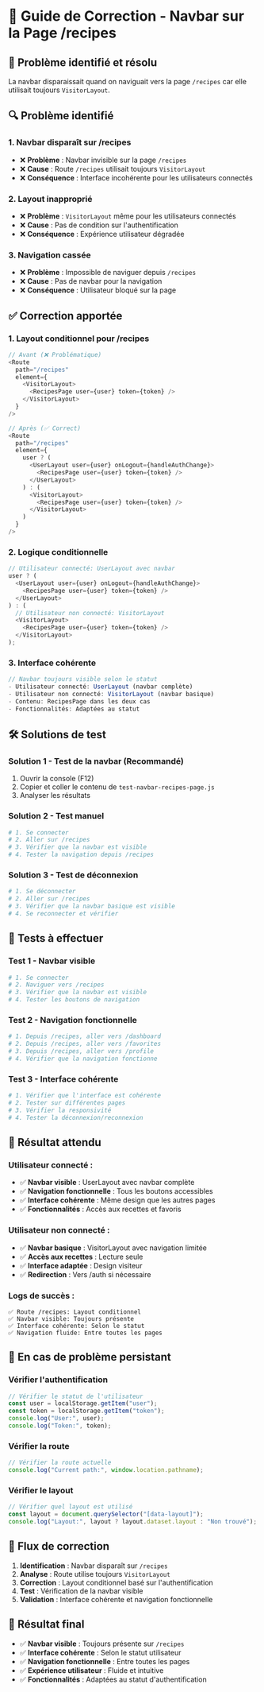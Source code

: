 # 🧭 Guide de Correction - Navbar sur la Page /recipes

## 🚨 **Problème identifié et résolu**

La navbar disparaissait quand on naviguait vers la page `/recipes` car elle utilisait toujours `VisitorLayout`.

## 🔍 **Problème identifié**

### **1. Navbar disparaît sur /recipes**

- ❌ **Problème** : Navbar invisible sur la page `/recipes`
- ❌ **Cause** : Route `/recipes` utilisait toujours `VisitorLayout`
- ❌ **Conséquence** : Interface incohérente pour les utilisateurs connectés

### **2. Layout inapproprié**

- ❌ **Problème** : `VisitorLayout` même pour les utilisateurs connectés
- ❌ **Cause** : Pas de condition sur l'authentification
- ❌ **Conséquence** : Expérience utilisateur dégradée

### **3. Navigation cassée**

- ❌ **Problème** : Impossible de naviguer depuis `/recipes`
- ❌ **Cause** : Pas de navbar pour la navigation
- ❌ **Conséquence** : Utilisateur bloqué sur la page

## ✅ **Correction apportée**

### **1. Layout conditionnel pour /recipes**

```javascript
// Avant (❌ Problématique)
<Route
  path="/recipes"
  element={
    <VisitorLayout>
      <RecipesPage user={user} token={token} />
    </VisitorLayout>
  }
/>

// Après (✅ Correct)
<Route
  path="/recipes"
  element={
    user ? (
      <UserLayout user={user} onLogout={handleAuthChange}>
        <RecipesPage user={user} token={token} />
      </UserLayout>
    ) : (
      <VisitorLayout>
        <RecipesPage user={user} token={token} />
      </VisitorLayout>
    )
  }
/>
```

### **2. Logique conditionnelle**

```javascript
// Utilisateur connecté: UserLayout avec navbar
user ? (
  <UserLayout user={user} onLogout={handleAuthChange}>
    <RecipesPage user={user} token={token} />
  </UserLayout>
) : (
  // Utilisateur non connecté: VisitorLayout
  <VisitorLayout>
    <RecipesPage user={user} token={token} />
  </VisitorLayout>
);
```

### **3. Interface cohérente**

```javascript
// Navbar toujours visible selon le statut
- Utilisateur connecté: UserLayout (navbar complète)
- Utilisateur non connecté: VisitorLayout (navbar basique)
- Contenu: RecipesPage dans les deux cas
- Fonctionnalités: Adaptées au statut
```

## 🛠️ **Solutions de test**

### **Solution 1 - Test de la navbar (Recommandé)**

1. Ouvrir la console (F12)
2. Copier et coller le contenu de `test-navbar-recipes-page.js`
3. Analyser les résultats

### **Solution 2 - Test manuel**

```bash
# 1. Se connecter
# 2. Aller sur /recipes
# 3. Vérifier que la navbar est visible
# 4. Tester la navigation depuis /recipes
```

### **Solution 3 - Test de déconnexion**

```bash
# 1. Se déconnecter
# 2. Aller sur /recipes
# 3. Vérifier que la navbar basique est visible
# 4. Se reconnecter et vérifier
```

## 🧪 **Tests à effectuer**

### **Test 1 - Navbar visible**

```bash
# 1. Se connecter
# 2. Naviguer vers /recipes
# 3. Vérifier que la navbar est visible
# 4. Tester les boutons de navigation
```

### **Test 2 - Navigation fonctionnelle**

```bash
# 1. Depuis /recipes, aller vers /dashboard
# 2. Depuis /recipes, aller vers /favorites
# 3. Depuis /recipes, aller vers /profile
# 4. Vérifier que la navigation fonctionne
```

### **Test 3 - Interface cohérente**

```bash
# 1. Vérifier que l'interface est cohérente
# 2. Tester sur différentes pages
# 3. Vérifier la responsivité
# 4. Tester la déconnexion/reconnexion
```

## 🎯 **Résultat attendu**

### **Utilisateur connecté :**

- ✅ **Navbar visible** : UserLayout avec navbar complète
- ✅ **Navigation fonctionnelle** : Tous les boutons accessibles
- ✅ **Interface cohérente** : Même design que les autres pages
- ✅ **Fonctionnalités** : Accès aux recettes et favoris

### **Utilisateur non connecté :**

- ✅ **Navbar basique** : VisitorLayout avec navigation limitée
- ✅ **Accès aux recettes** : Lecture seule
- ✅ **Interface adaptée** : Design visiteur
- ✅ **Redirection** : Vers /auth si nécessaire

### **Logs de succès :**

```
✅ Route /recipes: Layout conditionnel
✅ Navbar visible: Toujours présente
✅ Interface cohérente: Selon le statut
✅ Navigation fluide: Entre toutes les pages
```

## 🚨 **En cas de problème persistant**

### **Vérifier l'authentification**

```javascript
// Vérifier le statut de l'utilisateur
const user = localStorage.getItem("user");
const token = localStorage.getItem("token");
console.log("User:", user);
console.log("Token:", token);
```

### **Vérifier la route**

```javascript
// Vérifier la route actuelle
console.log("Current path:", window.location.pathname);
```

### **Vérifier le layout**

```javascript
// Vérifier quel layout est utilisé
const layout = document.querySelector("[data-layout]");
console.log("Layout:", layout ? layout.dataset.layout : "Non trouvé");
```

## 🔄 **Flux de correction**

1. **Identification** : Navbar disparaît sur `/recipes`
2. **Analyse** : Route utilise toujours `VisitorLayout`
3. **Correction** : Layout conditionnel basé sur l'authentification
4. **Test** : Vérification de la navbar visible
5. **Validation** : Interface cohérente et navigation fonctionnelle

## 🎉 **Résultat final**

- ✅ **Navbar visible** : Toujours présente sur `/recipes`
- ✅ **Interface cohérente** : Selon le statut utilisateur
- ✅ **Navigation fonctionnelle** : Entre toutes les pages
- ✅ **Expérience utilisateur** : Fluide et intuitive
- ✅ **Fonctionnalités** : Adaptées au statut d'authentification

